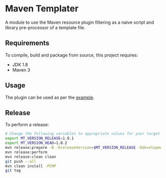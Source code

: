 # Maven Templater

A module to use the Maven resource plugin filtering as a naive script and library pre-processor of a template file.

## Requirements

To compile, build and package from source, this project requires:

* JDK 1.8
* Maven 3

## Usage

The plugin can be used as per the [example](https://github.com/ggear/maven-templater/tree/master/maven-templater-example).

## Release

To perform a release:

```bash
# Change the following variables to appropriate values for your target release
export MT_VERSION_RELEASE=1.0.1
export MT_VERSION_HEAD=1.0.2
mvn release:prepare -B -DreleaseVersion=$MT_VERSION_RELEASE -DdevelopmentVersion=$MT_VERSION_HEAD-SNAPSHOT
mvn release:perform
mvn release:clean clean
git push --all
mvn clean install -PCMP
git tag
```
